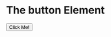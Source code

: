 <!DOCTYPE html>
<html>
<body>

<h1>The button Element</h1>

<button type="button" onclick="alert('Hello world!')">Click Me!</button>
 <script type="text/javascript">
 const contentEntitlementsServiceName="com.google.youtube.tv.ContentEntitlement";
 H5vccPlatformService.has(contentEntitlementsServiceName);
</body>
</html>
